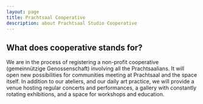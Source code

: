 ```yaml
---
layout: page
title: Prachtsaal Cooperative
description: about Prachtsaal Studio Cooperative
---
```

## What does cooperative stands for?

We are in the process of registering a non-profit cooperative (gemeinnützige Genossenschaft) involving all the Prachtsaalians. It will open new possibilities for communities meeting at Prachtsaal and the space itself. In addition to our ateliers, and our daily art practice, we will provide a venue hosting regular concerts and performances, a gallery with constantly rotating exhibitions, and a space for workshops and education.

